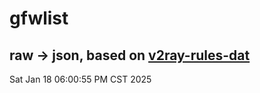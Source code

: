 # gfwlist
## raw -> json, based on [v2ray-rules-dat](https://github.com/Loyalsoldier/v2ray-rules-dat)
Sat Jan 18 06:00:55 PM CST 2025

